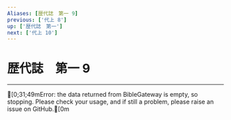 ```yaml
---
Aliases: [歴代誌　第一 9]
previous: ['代上 8']
up: ['歴代誌　第一']
next: ['代上 10']
---
```

# 歴代誌　第一 9

***
[0;31;49mError: the data returned from BibleGateway is empty, so stopping. Please check your usage, and if still a problem, please raise an issue on GitHub.[0m

